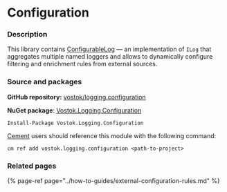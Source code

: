 # Configuration

### Description

This library contains [ConfigurableLog](https://github.com/vostok/logging.configuration/blob/master/Vostok.Logging.Configuration/ConfigurableLog.cs) — an implementation of `ILog` that aggregates multiple named loggers and allows to dynamically configure filtering and enrichment rules from external sources.

### Source and packages

**GitHub repository:** [vostok/logging.configuration](https://github.com/vostok/logging.configuration)

**NuGet package**: [Vostok.Logging.Configuration](https://www.nuget.org/packages/Vostok.Logging.Configuration/)

```text
Install-Package Vostok.Logging.Configuration
```

[Cement](https://github.com/skbkontur/cement) users should reference this module with the following command:

```text
cm ref add vostok.logging.configuration <path-to-project>
```

### Related pages

{% page-ref page="../how-to-guides/external-configuration-rules.md" %}

